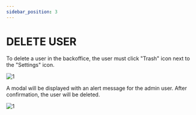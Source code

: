 ```yaml
---
sidebar_position: 3
---
```


# DELETE USER

To delete a user in the backoffice, the user must click "Trash" icon next to the "Settings" icon.

![1](./../assets/accessuser.png)

A modal will be displayed with an alert message for the admin user. After confirmation, the user will be deleted.

![1](./../assets/deletarnovouser.png)
